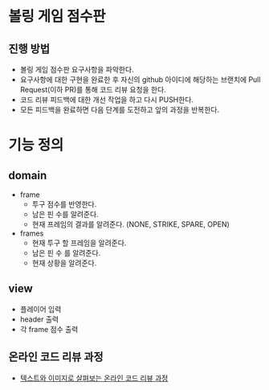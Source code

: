 # 볼링 게임 점수판
## 진행 방법
* 볼링 게임 점수판 요구사항을 파악한다.
* 요구사항에 대한 구현을 완료한 후 자신의 github 아이디에 해당하는 브랜치에 Pull Request(이하 PR)를 통해 코드 리뷰 요청을 한다.
* 코드 리뷰 피드백에 대한 개선 작업을 하고 다시 PUSH한다.
* 모든 피드백을 완료하면 다음 단계를 도전하고 앞의 과정을 반복한다.

# 기능 정의
## domain
* frame
    * 투구 점수를 반영한다.
    * 남은 핀 수를 알려준다.
    * 현재 프레임의 결과를 알려준다. (NONE, STRIKE, SPARE, OPEN) 
* frames
    * 현재 투구 할 프레임을 알려준다.
    * 남은 핀 수 를 알려준다. 
    * 현재 상황을 알려준다.

## view
* 플레이어 입력
* header 출력
* 각 frame 점수 출력


## 온라인 코드 리뷰 과정
* [텍스트와 이미지로 살펴보는 온라인 코드 리뷰 과정](https://github.com/next-step/nextstep-docs/tree/master/codereview)
